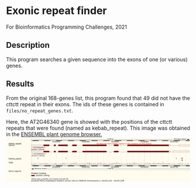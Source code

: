 # Exonic repeat finder
For Bioinformatics Programming Challenges, 2021

## Description
This program searches a given sequence into the exons of one (or various) genes.

## Results
From the original 168-genes list, this program found that 49 did not have the cttctt repeat in their exons. The ids of these genes is contained in `files/no_repeat_genes.txt`.

Here, the AT2G46340 gene is showed with the positions of the cttctt repeats that were found (named as kebab_repeat). This image was obtained in the [ENSEMBL plant genome browser.](http://plants.ensembl.org/info/website/upload/index.html)
![Alt text](files\Arabidopsis_thaliana_219022154_19027528.png)